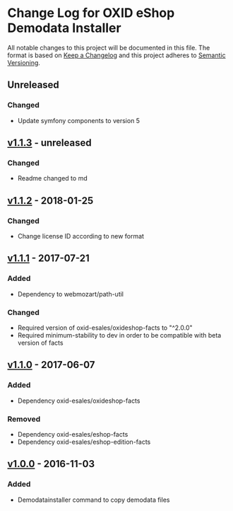 # Change Log for OXID eShop Demodata Installer

All notable changes to this project will be documented in this file.
The format is based on [Keep a Changelog](http://keepachangelog.com/)
and this project adheres to [Semantic Versioning](http://semver.org/).

## Unreleased

### Changed
- Update symfony components to version 5

## [v1.1.3] - unreleased

### Changed
- Readme changed to md

## [v1.1.2] - 2018-01-25

### Changed 
- Change license ID according to new format

## [v1.1.1] - 2017-07-21

### Added
- Dependency to webmozart/path-util

### Changed
- Required version of oxid-esales/oxideshop-facts to "^2.0.0"
- Required minimum-stability to dev in order to be compatible with beta version of facts

## [v1.1.0] - 2017-06-07

### Added
- Dependency oxid-esales/oxideshop-facts

### Removed
- Dependency oxid-esales/eshop-facts
- Dependency oxid-esales/eshop-edition-facts

## [v1.0.0] - 2016-11-03

### Added
- Demodatainstaller command to copy demodata files

[v1.1.3]: https://github.com/OXID-eSales/oxideshop-demodata-installer/compare/v1.1.2....v1.1.3
[v1.1.2]: https://github.com/OXID-eSales/oxideshop-demodata-installer/compare/v1.1.1....v1.1.2
[v1.1.1]: https://github.com/OXID-eSales/oxideshop-demodata-installer/compare/v1.1.0....v1.1.1
[v1.1.0]: https://github.com/OXID-eSales/oxideshop-demodata-installer/compare/v1.0.0....v1.1.0
[v1.0.0]: https://github.com/OXID-eSales/oxideshop-demodata-installer/compare/v1.0.0....v1.0.0